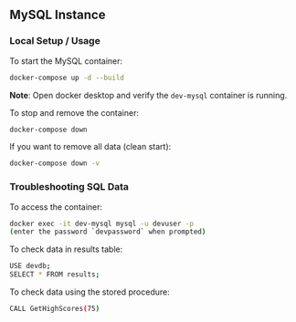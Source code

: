 ## MySQL Instance

### Local Setup / Usage

To start the MySQL container:
```bash
docker-compose up -d --build
```

**Note**: Open docker desktop and verify the `dev-mysql` container is running.

To stop and remove the container:
```bash
docker-compose down
```

If you want to remove all data (clean start):
```bash
docker-compose down -v
```

### Troubleshooting SQL Data

To access the container:
```bash
docker exec -it dev-mysql mysql -u devuser -p
(enter the password `devpassword` when prompted)
```

To check data in results table:
```bash
USE devdb;
SELECT * FROM results;
```

To check data using the stored procedure:
```bash
CALL GetHighScores(75)
```